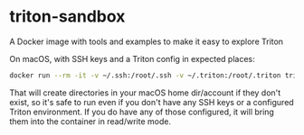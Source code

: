 # triton-sandbox
A Docker image with tools and examples to make it easy to explore Triton

On macOS, with SSH keys and a Triton config in expected places:

```bash
docker run --rm -it -v ~/.ssh:/root/.ssh -v ~/.triton:/root/.triton triton-sandbox bash
```

That will create directories in your macOS home dir/account if they don't exist, so it's safe to run even if you don't have any SSH keys or a configured Triton environment. If you do have any of those configured, it will bring them into the container in read/write mode.
